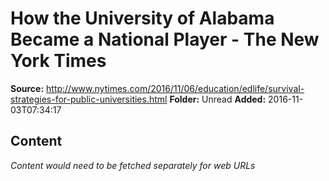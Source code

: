 # How the University of Alabama Became a National Player - The New York Times

**Source:** http://www.nytimes.com/2016/11/06/education/edlife/survival-strategies-for-public-universities.html
**Folder:** Unread
**Added:** 2016-11-03T07:34:17




## Content
*Content would need to be fetched separately for web URLs*
